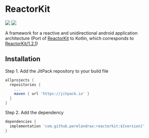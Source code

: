 # ReactorKit

[![](https://jitpack.io/v/perelandrax/reactorkit.svg)](https://jitpack.io/#perelandrax/reactorkit) ![](https://travis-ci.com/perelandrax/ReactorKit.svg?branch=master)

<!-- ![License MIT](https://img.shields.io/badge/license-MIT-blue.svg?style=flat-square) -->

A framework for a reactive and unidirectional android application architecture (Port of [ReactorKit](https://github.com/ReactorKit/ReactorKit) to Kotlin, which corresponds to [ReactorKit/1.2.1](https://github.com/ReactorKit/ReactorKit/releases/tag/1.2.1))

## Installation

Step 1. Add the JitPack repository to your build file

```groovy
allprojects {
  repositories {
    ...
    maven { url 'https://jitpack.io' }
  }
}
```

Step 2. Add the dependency

```groovy
dependencies {
  implementation 'com.github.perelandrax:reactorkit:${version}'
}
```


